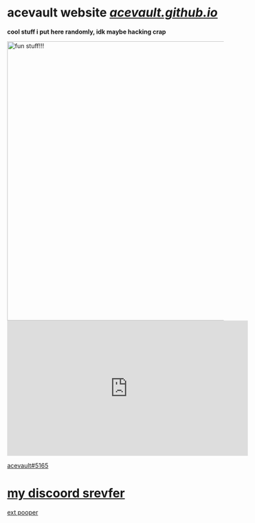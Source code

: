 # acevault website  ***[acevault.github.io](https://acevault.github.io/)***

**cool stuff i put here randomly, idk maybe hacking crap**

<a href="https://acevault.github.io/epicsites">
<img alt="fun stuff!!!" src="https://cdn.discordapp.com/attachments/796885087526191157/1015648097893896212/websitelogo.png"
width="650">




         

<iframe width="560" height="315" src="https://www.youtube.com/embed/gtZhEKdsR4A" title="YouTube video player" frameborder="0" allow="accelerometer; autoplay; clipboard-write; encrypted-media; gyroscope; picture-in-picture" allowfullscreen></iframe>
         
acevault#5165



# **[my discoord srevfer](https://discord.gg/KgVFxTqMYF)**

         
         
         
        
         
         

[ext pooper](https://raw.githubusercontent.com/AceVault/acevault.github.io/master/mark3.js)
